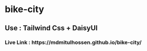 # bike-city
<h2>Use : Tailwind Css + DaisyUI</h2>
<h3>Live Link : https://mdmitulhossen.github.io/bike-city/</h2>
